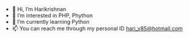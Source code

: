 - 👋 Hi, I’m Harikrishnan
- 👀 I’m interested in PHP, Phython
- 🌱 I’m currently learning Python
- 📫 You can reach me through my personal ID hari_v85@hotmail.com


<!---
hariv85/hariv85 is a ✨ special ✨ repository because its `README.md` (this file) appears on your GitHub profile.
You can click the Preview link to take a look at your changes.
--->
